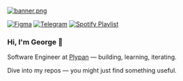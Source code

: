 [![banner.png](https://i.postimg.cc/TPjnC2Mx/banner.png)](https://postimg.cc/v1B1msZ2)

[![Figma](https://img.shields.io/badge/Figma-070708?logo=figma&logoColor=F3F2F0&style=for-the-badge)](https://figma.com/@pursuitofdreams/)
[![Telegram](https://img.shields.io/badge/Telegram-070708?logo=telegram&logoColor=F3F2F0&style=for-the-badge)](https://t.me/pursuitofdreams)
[![Spotify Playlist](https://img.shields.io/badge/spotify%20playlist-070708?logo=spotify&logoColor=F3F2F0&style=for-the-badge)](https://open.spotify.com/playlist/2ZnlifTczb9gXXMUtEWQkG?si=f62c500d0d584ae8)

### Hi, I'm George 👋

Software Engineer at [Plypan](https://www.plypan.com/) — building, learning, iterating.

Dive into my repos — you might just find something useful.

